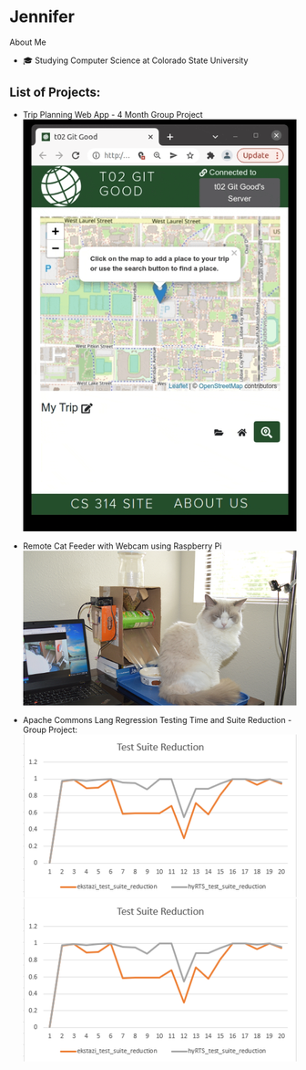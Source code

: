 # Jennifer

About Me 
* 🎓 Studying Computer Science at Colorado State University
 
 ## List of Projects:
* Trip Planning Web App - 4 Month Group Project
![base](/images/trip-planner.gif)

* Remote Cat Feeder with Webcam using Raspberry Pi
![base](/images/pet_feeder.png)

* Apache Commons Lang Regression Testing Time and Suite Reduction - Group Project:
![base](/images/graphTestSuite.png)
![base](/images/graphTestTime.png)
